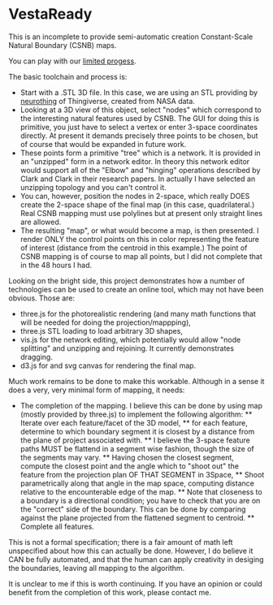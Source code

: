 # VestaReady

This is an incomplete to provide semi-automatic creation Constant-Scale Natural Boundary (CSNB) maps.

You can play with our [limited progess](http://robertlread.github.io/VestaReady/).

The basic toolchain and process is:

* Start with a .STL 3D file. In this case, we are using an STL providing by [neurothing](http://www.thingiverse.com/thing:42888)
of Thingiverse, created from NASA data.
* Looking at a 3D view of this object, select "nodes" which correspond to the interesting natural features used by CSNB. The GUI
for doing this is primitive, you just have to select a vertex or enter 3-space coordinates directly. At present it demands precisely
three points to be chosen, but of course that would be expanded in future work.
* These points form a primitive "tree" which is a network.  It is provided in an "unzipped" form in a network editor. In theory
this network editor would support all of the "Elbow" and "hinging" operations described by Clark and Clark in their research papers.
In actually I have selected an unzipping topology and you can't control it.
* You can, however, position the nodes in 2-space, which really DOES create the 2-space shape of the final map (in this case, 
quadrilateral.)  Real CSNB mapping must use polylines but at present only straight lines are allowed.
* The resulting "map", or what would become a map, is then presented.  I render ONLY the control points on this in color
representing the feature of interest (distance from the centroid in this example.) The point of CSNB mapping is of course to map all 
points, but I did not complete that in the 48 hours I had.

Looking on the bright side, this project demonstrates how a number of technologies can be used to create an online tool,
which may not have been obvious. Those are:
* three.js for the photorealistic rendering (and many math functions that will be needed for doing the projection/mappping),
* three.js STL loading to load arbitrary 3D shapes,
* vis.js for the network editing, which potentially would allow "node splitting" and unzipping and rejoining. It currently
demonstrates dragging.
* d3.js for and svg canvas for rendering the final map.

Much work remains to be done to make this workable.  Although in a sense it does a very, very minimal form of mapping, it
needs:
* The completion of the mapping. I believe this can be done by using map (mostly provided by three.js) to implement the following algorithm:
** Iterate over each feature/facet of the 3D model,
** for each feature, determine to which boundary segment it is closest by a distance from the plane of project associated with.
** I believe the 3-space feature paths MUST be flattend in a segment wise fashion, though the size of the segments may vary.
** Having chosen the closest segment, compute the closest point and the angle which to "shoot out" the feature from the
projection plan OF THAT SEGMENT in 3Space,
** Shoot parametrically along that angle in the map space, computing distance relative to the encounterable edge of the map.
** Note that closeness to a boundary is a directional condition; you have to check that you are on the "correct" side of the 
boundary. This can be done by comparing against the plane projected from the flattened segment to centroid.
** Complete all features.

This is not a formal specification; there is a fair amount of math left unspecified about how this can actually be done.
However, I do believe it CAN be fully automated, and that the human can apply creativity in desiging the boundaries, leaving
all mapping to the algorithm.

It is unclear to me if this is worth continuing.  If you have an opinion or could benefit from the completion of this work, please 
contact me.



